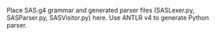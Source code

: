 Place SAS.g4 grammar and generated parser files (SASLexer.py, SASParser.py, SASVisitor.py) here.
Use ANTLR v4 to generate Python parser.

